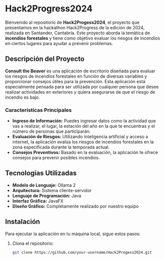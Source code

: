 # Hack2Progress2024

Bienvenido al repositorio de **Hack2Progess2024**, el proyecto que presentamos en la hackathon Hack2Progress de la edición de 2024, realizada en Santander, Cantabria. Este proyecto aborda la temática de **incendios forestales** y tiene como objetivo evaluar los riesgos de incendios en ciertos lugares para ayudar a prevenir problemas.

## Descripción del Proyecto

**Consult the Beaver** es una aplicación de escritorio diseñada para evaluar los riesgos de incendios forestales en función de diversas variables y proporcionar consejos útiles para la prevención. Esta aplicación está especialmente pensada para ser utilizada por cualquier persona que desee realizar actividades en exteriores y quiera asegurarse de que el riesgo de incendio es bajo.

### Características Principales

- **Ingreso de Información:** Puedes ingresar datos como la actividad que vas a realizar, el lugar, la estación del año en la que te encuentras y el número de personas que participarán.
- **Evaluación de Riesgos:** Utilizando inteligencia artificial y acceso a internet, la aplicación evalúa los riesgos de incendios forestales en la zona especificada durante la temporada actual.
- **Consejos Preventivos:** Basado en la evaluación, la aplicación te ofrece consejos para prevenir posibles incendios.

## Tecnologías Utilizadas

- **Modelo de Lenguaje:** Ollama 2
- **Arquitectura:** Sistema cliente-servidor
- **Lenguaje de Programación:** Java
- **Interfaz Gráfica:** JavaFX
- **Diseño Gráfico:** Completamente realizado por nuestro equipo

## Instalación

Para ejecutar la aplicación en tu máquina local, sigue estos pasos:

1. Clona el repositorio:
   ```bash
   git clone https://github.com/your-username/Hack2Progess2024.git
